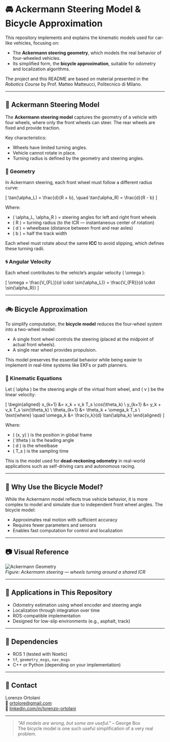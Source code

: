 # 🚘 Ackermann Steering Model & Bicycle Approximation

This repository implements and explains the kinematic models used for car-like vehicles, focusing on:

- The **Ackermann steering geometry**, which models the real behavior of four-wheeled vehicles.
- Its simplified form, the **bicycle approximation**, suitable for odometry and localization algorithms.

The project and this README are based on material presented in the *Robotics Course* by Prof. Matteo Matteucci, Politecnico di Milano.

---

## 📐 Ackermann Steering Model

The **Ackermann steering model** captures the geometry of a vehicle with four wheels, where only the front wheels can steer. The rear wheels are fixed and provide traction.

Key characteristics:
- Wheels have limited turning angles.
- Vehicle cannot rotate in place.
- Turning radius is defined by the geometry and steering angles.

### 🔧 Geometry

In Ackermann steering, each front wheel must follow a different radius curve:

\[
\tan(\alpha_L) = \frac{d}{R + b}, \quad \tan(\alpha_R) = \frac{d}{R - b}
\]

Where:
- \( \alpha_L, \alpha_R \) = steering angles for left and right front wheels  
- \( R \) = turning radius (to the ICR — instantaneous center of rotation)  
- \( d \) = wheelbase (distance between front and rear axles)  
- \( b \) = half the track width

Each wheel must rotate about the same **ICC** to avoid slipping, which defines these turning radii.

### 🌀 Angular Velocity

Each wheel contributes to the vehicle’s angular velocity \( \omega \):

\[
\omega = \frac{V_{FL}}{d \cdot \sin(\alpha_L)} = \frac{V_{FR}}{d \cdot \sin(\alpha_R)}
\]

---

## 🚲 Bicycle Approximation

To simplify computation, the **bicycle model** reduces the four-wheel system into a two-wheel model:

- A single front wheel controls the steering (placed at the midpoint of actual front wheels).
- A single rear wheel provides propulsion.

This model preserves the essential behavior while being easier to implement in real-time systems like EKFs or path planners.

### 🧮 Kinematic Equations

Let \( \alpha \) be the steering angle of the virtual front wheel, and \( v \) be the linear velocity:

\[
\begin{aligned}
x_{k+1} &= x_k + v_k T_s \cos(\theta_k) \\
y_{k+1} &= y_k + v_k T_s \sin(\theta_k) \\
\theta_{k+1} &= \theta_k + \omega_k T_s \\
\text{where} \quad \omega_k &= \frac{v_k}{d} \tan(\alpha_k)
\end{aligned}
\]

Where:
- \( (x, y) \) is the position in global frame  
- \( \theta \) is the heading angle  
- \( d \) is the wheelbase  
- \( T_s \) is the sampling time  

This is the model used for **dead-reckoning odometry** in real-world applications such as self-driving cars and autonomous racing.

---

## 📌 Why Use the Bicycle Model?

While the Ackermann model reflects true vehicle behavior, it is more complex to model and simulate due to independent front wheel angles. The bicycle model:
- Approximates real motion with sufficient accuracy
- Requires fewer parameters and sensors
- Enables fast computation for control and localization

---

## 📷 Visual Reference

![Ackermann Geometry](docs/ackermann_diagram.png)  
*Figure: Ackermann steering — wheels turning around a shared ICR*

---

## 🔧 Applications in This Repository

- Odometry estimation using wheel encoder and steering angle
- Localization through integration over time
- ROS-compatible implementation
- Designed for low-slip environments (e.g., asphalt, track)

---

## 🧰 Dependencies

- ROS 1 (tested with Noetic)
- `tf`, `geometry_msgs`, `nav_msgs`
- C++ or Python (depending on your implementation)

---

## 📩 Contact

Lorenzo Ortolani  
📧 [ortolore@gmail.com](mailto:ortolore@gmail.com)  
🔗 [linkedin.com/in/lorenzo-ortolani](https://linkedin.com/in/lorenzo-ortolani-6135b7240)

---

> _"All models are wrong, but some are useful."_ – George Box  
> The bicycle model is one such useful simplification of a very real problem.

